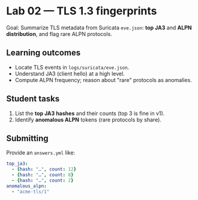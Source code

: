 # Lab 02 — TLS 1.3 fingerprints

Goal: Summarize TLS metadata from Suricata `eve.json`: **top JA3** and **ALPN distribution**, and flag rare ALPN protocols.

## Learning outcomes
- Locate TLS events in `logs/suricata/eve.json`.
- Understand JA3 (client hello) at a high level.
- Compute ALPN frequency; reason about "rare" protocols as anomalies.

## Student tasks
1. List the **top JA3 hashes** and their counts (top 3 is fine in v1).
2. Identify **anomalous ALPN** tokens (rare protocols by share).

## Submitting
Provide an `answers.yml` like:

```yaml
top_ja3:
  - {hash: "…", count: 12}
  - {hash: "…", count: 8}
  - {hash: "…", count: 2}
anomalous_alpn:
  - "acme-tls/1"
